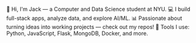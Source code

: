 👋 Hi, I'm Jack — a Computer and Data Science student at NYU.
💻 I build full-stack apps, analyze data, and explore AI/ML.
📊 Passionate about turning ideas into working projects — check out my repos!
🔧 Tools I use: Python, JavaScript, Flask, MongoDB, Docker, and more.
